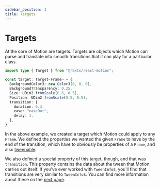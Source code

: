 ```yaml
---
sidebar_position: 1
title: Targets
---
```


# Targets

At the core of Motion are targets. Targets are objects which Motion can parse and translate into smooth transitions that it can play for a particular class.

```ts
import type { Target } from "@rbxts/react-motion";

const target: Target<Frame> = {
  BackgroundColor3: new Color3(0, 0, 0),
  BackgroundTransparency: 0.25,
  Size: UDim2.fromScale(0.6, 0.5),
  Position: UDim2.fromScale(0.5, 0.5),
  transition: {
    duration: 0.3,
    ease: "easeOut",
    delay: 1,
  },
}
```

In the above example, we created a target which Motion could apply to any `Frame`. We defined the properties we wanted the given `Frame` to have by the end of the transition, which have to obviously be properties of a `Frame`, and also [tweenable](https://create.roblox.com/docs/reference/engine/classes/TweenService).

We also defined a special property of this target, though, and that was `transition`. This property contains the data about the tween that Motion carries out itself. If you've ever worked with `TweenInfo`s, you'll find that transitions are very similar to `TweenInfo`s. You can find more information about these on the [next page](/docs/animation/transition).